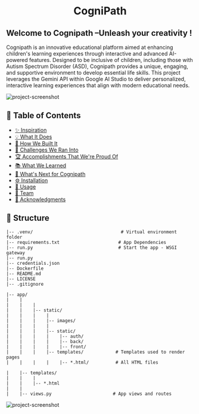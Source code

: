 <h1 align="center" id="title">CogniPath</h1>
<h2>Welcome to Cognipath –Unleash your creativity !</h2>
<p>Cognipath is an innovative educational platform aimed at enhancing children's learning experiences through interactive and advanced AI-powered features. Designed to be inclusive of children, including those with Autism Spectrum Disorder (ASD), Cognipath provides a unique, engaging, and supportive environment to develop essential life skills. This project leverages the Gemini API within Google AI Studio to deliver personalized, interactive learning experiences that align with modern educational needs.</p>

<img src="https://github.com/user-attachments/assets/72fb1a64-7bbd-4da4-89dc-29f63b92a13e" alt="project-screenshot" width=auto height="auto">

<h2>📑 Table of Contents</h2>
<ul>
  <li><a href="#inspiration">✨ Inspiration</a></li>
  <li><a href="#what-it-does">💡 What It Does</a></li>
  <li><a href="#how-we-built-it">🔧 How We Built It</a></li>
  <li><a href="#challenges-we-ran-into">🚧 Challenges We Ran Into</a></li>
  <li><a href="#accomplishments-that-were-proud-of">🏆 Accomplishments That We're Proud Of</a></li>
  <li><a href="#what-we-learned">📚 What We Learned</a></li>
  <li><a href="#whats-next-for-cognipath">🔮 What's Next for Cognipath</a></li>
  <li><a href="#installation">⚙️ Installation</a></li>
  <li><a href="#usage">🚀 Usage</a></li>
  <li><a href="#team">👥 Team</a></li>
  <li><a href="#acknowledgments">📣 Acknowledgments</a></li>
</ul>

<h2>🧐 Structure</h2>

```
|-- .venv/                                 # Virtual environment folder
|-- requirements.txt                      # App Dependencies
|-- run.py                                # Start the app - WSGI gateway
|-- run.py
|-- credentials.json
|-- Dockerfile
|-- README.md
|-- LICENSE
|-- .gitignore

|-- app/
|    |
|    |    |
|    |    |-- static/
|    |    |    |
|    |    |    |-- images/
|    |    |    |
|    |    |    |-- static/
|    |    |    |    |-- auth/
|    |    |    |    |-- back/
|    |    |    |    |-- front/
|    |    |    |-- templates/            # Templates used to render pages
|    |    |    |    |-- *.html/          # All HTML files

|    |-- templates/                      
|    |    |
|    |    |-- *.html                   
|    |
|    |-- views.py                       # App views and routes

```

<img src="https://github.com/user-attachments/assets/fc107b36-e14a-4781-8e98-4dfe8c078a9d" alt="project-screenshot" width=auto height="auto">
